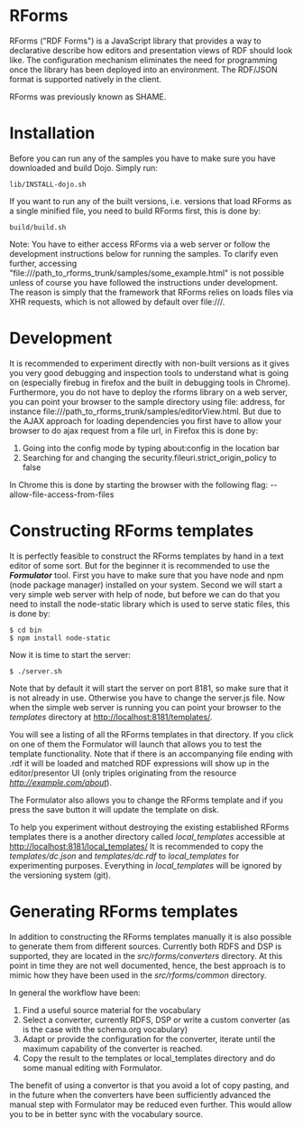 # RForms

RForms ("RDF Forms") is a JavaScript library that provides a way to declarative describe how editors and presentation
views of RDF should look like. The configuration mechanism eliminates the need for programming once the library has
been deployed into an environment. The RDF/JSON format is supported natively in the client.

RForms was previously known as SHAME.

# Installation

Before you can run any of the samples you have to make sure you have downloaded and build Dojo. Simply run:

    lib/INSTALL-dojo.sh

If you want to run any of the built versions, i.e. versions that load RForms as a single minified file, you need to build RForms first, this is done by:

    build/build.sh

Note: You have to either access RForms via a web server or follow the development instructions below for running the samples.
To clarify even further, accessing "file:///path_to_rforms_trunk/samples/some_example.html" is not possible unless of course
you have followed the instructions under development.
The reason is simply that the framework that RForms relies on loads files via XHR requests, which is not allowed by default over file:///.

# Development

It is recommended to experiment directly with non-built versions as it gives you very good debugging and inspection tools
to understand what is going on (especially firebug in firefox and the built in debugging tools in Chrome).
Furthermore, you do not have to deploy the rforms library on a web server, you can point your browser to the
sample directory using file: address, for instance file:///path_to_rforms_trunk/samples/editorView.html.
But due to the AJAX approach for loading dependencies you first have to allow your browser to do ajax request from a file url,
in Firefox this is done by:

1. Going into the config mode by typing about:config in the location bar
2. Searching for and changing the security.fileuri.strict_origin_policy to false

In Chrome this is done by starting the browser with the following flag: --allow-file-access-from-files

# Constructing RForms templates

It is perfectly feasible to construct the RForms templates by hand in a text editor of some sort. But for the beginner it is
recommended to use the ***Formulator*** tool. First you have to make sure that you have node and npm (node package manager)
installed on your system. Second we will start a very simple web server with help of node, but before we can do that you
need to install the node-static library which is used to serve static files, this is done by:

    $ cd bin
    $ npm install node-static

Now it is time to start the server:

    $ ./server.sh

Note that by default it will start the server on port 8181, so make sure that it is not already in use.
Otherwise you have to change the server.js file. Now when the simple web server is running you can point your browser
to the *templates* directory at [http://localhost:8181/templates/](http://localhost:8181/templates/).

You will see a listing of all the RForms templates in that directory. If you click on one of them the Formulator will
launch that allows you to test the template functionality. Note that if there is an accompanying file ending with .rdf
it will be loaded and matched RDF expressions will show up in the editor/presentor UI (only triples originating from the
resource *http://example.com/about*).

The Formulator also allows you to change the RForms template
and if you press the save button it will update the template on disk.

To help you experiment without destroying the existing established RForms templates there is a another directory called
*local_templates* accessible at
[http://localhost:8181/local_templates/](http://localhost:8181/local_templates/)
It is recommended to copy the *templates/dc.json* and *templates/dc.rdf* to *local_templates* for experimenting purposes.
Everything in *local_templates* will be ignored by the versioning system (git).

# Generating RForms templates

In addition to constructing the RForms templates manually it is also possible to generate them from different sources.
Currently both RDFS and DSP is supported, they are located in the *src/rforms/converters* directory. At this point in time
they are not well documented, hence, the best approach is to mimic how they have been used in the *src/rforms/common* directory.

In general the workflow have been:

1. Find a useful source material for the vocabulary
2. Select a converter, currently RDFS, DSP or write a custom converter (as is the case with the schema.org vocabulary)
3. Adapt or provide the configuration for the converter, iterate until the maximum capability of the converter is reached.
4. Copy the result to the templates or local_templates directory and do some manual editing with Formulator.

The benefit of using a convertor is that you avoid a lot of copy pasting, and in the future when the converters have been
sufficiently advanced the manual step with Formulator may be reduced even further. This would allow you to be in better
sync with the vocabulary source.